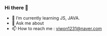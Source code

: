### Hi there 👋


- 🌱 I’m currently learning JS, JAVA.
- 💬 Ask me about
- 📫 How to reach me : viwon1231@naver.com

<!--
- 🔭 I’m currently working on ...
- 👯 I’m looking to collaborate on ...
- 🤔 I’m looking for help with ...
- 😄 Pronouns: ...
- ⚡ Fun fact: ...
-->
